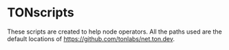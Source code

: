 # TONscripts

These scripts are created to help node operators. All the paths used are the default locations of https://github.com/tonlabs/net.ton.dev. 
